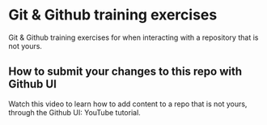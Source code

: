 # Git & Github training exercises
Git & Github training exercises for when interacting with a repository that is not yours.
## How to submit your changes to this repo with Github UI
Watch this video to learn how to add content to a repo that is not yours, through the Github UI: YouTube tutorial.
